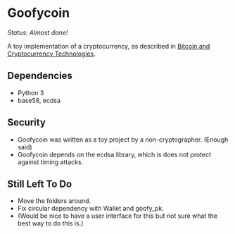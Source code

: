 # Goofycoin 

*Status: Almost done!*

A toy implementation of a cryptocurrency, as described in [Bitcoin and Cryptocurrency Technologies](http://bitcoinbook.cs.princeton.edu/).

## Dependencies
- Python 3
- base58, ecdsa

## Security 
* Goofycoin was written as a toy project by a non-cryptographer. (Enough said)
* Goofycoin depends on the ecdsa library, which is does not protect against timing attacks. 

## Still Left To Do
- Move the folders around. 
- Fix circular dependency with Wallet and goofy_pk.
- (Would be nice to have a user interface for this but not sure what the best way to do this is.)
